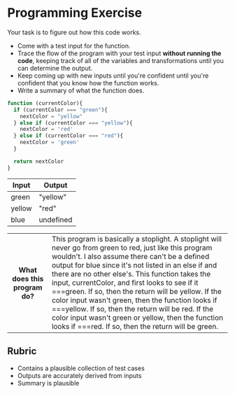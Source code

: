 # Programming Exercise

Your task is to figure out how this code works.

* Come with a test input for the function.
* Trace the flow of the program with your test input **without running the code**, keeping track of all of the variables and transformations until you can determine the output.
* Keep coming up with new inputs until you're confident until you're confident that you know how the function works.
* Write a summary of what the function does.

```js
function (currentColor){
  if (currentColor === "green"){
    nextColor = "yellow"
  } else if (currentColor === "yellow"){
    nextColor = 'red'
  } else if (currentColor === "red"){
    nextColor = 'green'
  }

  return nextColor
}
```

| Input | Output |
| ----- | ------ |
| green      |   "yellow"     | 
| yellow     |    "red"   | 
|  blue    |  undefined   | 

<table>
  <tr>
    <th>What does this program do?</th>
    <td>This program is basically a stoplight. A stoplight will never go from green to red, just like this program wouldn't. I also assume there can't be a defined output for blue since it's not listed in an else if and there are no other else's. This function takes the input, currentColor, and first looks to see if it ===green. If so, then the return will be yellow. If the color input wasn't green, then the function looks if ===yellow. If so, then the return will be red. If the color input wasn't green or yellow, then the function looks if ===red. If so, then the return will be green.</td>
  </tr>
</table>

## Rubric

* Contains a plausible collection of test cases
* Outputs are accurately derived from inputs
* Summary is plausible
